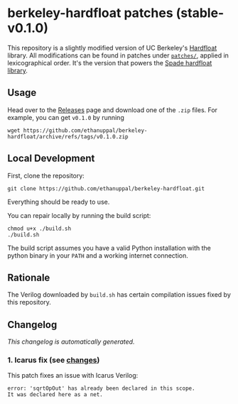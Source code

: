 <!-- THIS FILE IS GENERATED AUTOMATICALLY. -->
<!-- DO NOT EDIT THIS FILE. -->
<!-- EDIT README_gen.md INSTEAD. -->
# berkeley-hardfloat patches (stable-v0.1.0)

This repository is a slightly modified version of UC Berkeley's [Hardfloat](https://github.com/ucb-bar/berkeley-hardfloat) library.
All modifications can be found in patches under [`patches/`](./patches/),
applied in lexicographical order.
It's the version that powers the [Spade hardfloat library](https://github.com/ethanuppal/hardfloat-spade).

## Usage

Head over to the [Releases](https://github.com/ethanuppal/berkeley-hardfloat/releases) page and download one of the `.zip` files.
For example, you can get `v0.1.0` by running

```shell
wget https://github.com/ethanuppal/berkeley-hardfloat/archive/refs/tags/v0.1.0.zip
```

## Local Development

First, clone the repository:

```shell
git clone https://github.com/ethanuppal/berkeley-hardfloat.git
```

Everything should be ready to use.

You can repair locally by running the build script:

```shell
chmod u+x ./build.sh
./build.sh
```

The build script assumes you have a valid Python installation with the python
binary in your `PATH` and a working internet connection.

## Rationale

The Verilog downloaded by `build.sh` has certain compilation issues fixed by this repository.

## Changelog

_This changelog is automatically generated._

### 1. Icarus fix (see [changes](./patches/1-icarus-fix.patch))

This patch fixes an issue with Icarus Verilog:
```
error: 'sqrtOpOut' has already been declared in this scope.
It was declared here as a net.
```

